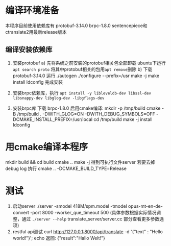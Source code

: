 # 编译环境准备

本程序目前使用依赖库有
protobuf-3.14.0
brpc-1.8.0
sentencepiece和ctranslate2用最新release版本

## 编译安装依赖库
1. 安装protobuf
a) 先将系统之前安装的protobuf相关包全部卸载
    ubuntu下运行 `apt search proto` 将其中protobuf相关的包用`apt remove`删除
b) 下载protobuf-3.14.0 运行
        ./autogen
        ./configure --prefix=/usr
        make -j
        make install
        ldconfig
   完成安装

2. 安装brpc依赖库，执行
    `apt install -y libleveldb-dev libssl-dev libsnappy-dev libglog-dev -libgflags-dev`

3. 安装brpc库
    下载 brpc-1.8.0 后用cmake编译:
        mkdir -p /tmp/build
        cmake -B /tmp/build . -DWITH_GLOG=ON -DWITH_DEBUG_SYMBOLS=OFF -DCMAKE_INSTALL_PREFIX=/usr/local
        cd /tmp/build
        make -j install
        ldconfig

# 用cmake编译本程序
mkdir build && cd build
cmake ..
make -j
得到可执行文件server
若要去掉 debug log 执行
cmake .. -DCMAKE_BUILD_TYPE=Release

# 测试
1. 启动server
./server -smodel 418M/spm.model -tmodel opus-mt-en-de-convert -port 8000 -worker_que_timeout 500
(具体参数根据实际情况调整，通过 `./server --help` translate_server/server.cc 部分查看更多参数选项)
2. restful api测试
curl http://127.0.0.1:8000/api/translate -d '{"text" : "Hello world!"}'; echo
返回:
{"result":"Hallo Welt!"}
